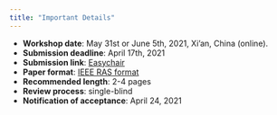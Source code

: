 ```yaml
---
title: "Important Details"
---
```

* **Workshop date**: May 31st or June 5th, 2021, Xi’an, China (online).
* **Submission deadline**: April 17th, 2021
* **Submission link**: [Easychair](https://easychair.org/conferences/?conf=sclicra2021)
* **Paper format**: [IEEE RAS format](http://ras.papercept.net/conferences/support/support.php)
* **Recommended length**: 2-4 pages
* **Review process**: single-blind
* **Notification of acceptance**: April 24, 2021
